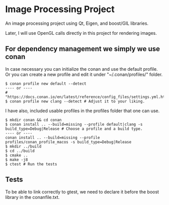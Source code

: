 # Image Processing Project

An image processing project using Qt, Eigen, and boost/GIL libraries.

Later, I will use OpenGL calls directly in this project for rendering images.

## For dependency management we simply we use conan

In case necessary you can initialize the conan and use the default profile. Or you can create a new profile and edit it under "~/.conan/profiles/" folder.

```shell
$ conan profile new default --detect
---- or ----
# "https://docs.conan.io/en/latest/reference/config_files/settings.yml.html"
$ conan profile new clang --detect # Adjust it to your liking.
```
I have also, included usable profiles in the profiles folder that one can use.

```shell
$ mkdir conan && cd conan
$ conan install .. --build=missing --profile default|clang -s build_type=Debug|Release # Choose a profile and a build type.
---- or ----
conan install .. --build=missing --profile profiles/conan_profile_macos -s build_type=Debug|Release
$ mkdir ../build
$ cd ../build
$ cmake ..
$ make -j8
$ ctest # Run the tests
```

## Tests
To be able to link correctly to gtest, we need to declare it before the boost library in the conanfile.txt.
